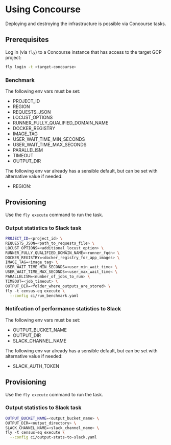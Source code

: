 # Using Concourse

Deploying and destroying the infrastructure is possible via Concourse tasks.

## Prerequisites

Log in (via `fly`) to a Concourse instance that has access to the target GCP project:

```sh
fly login -t <target-concourse>
```

### Benchmark
The following env vars must be set:

- PROJECT_ID
- REGION
- REQUESTS_JSON
- LOCUST_OPTIONS
- RUNNER_FULLY_QUALIFIED_DOMAIN_NAME
- DOCKER_REGISTRY
- IMAGE_TAG
- USER_WAIT_TIME_MIN_SECONDS
- USER_WAIT_TIME_MAX_SECONDS
- PARALLELISM
- TIMEOUT
- OUTPUT_DIR

The following env var already has a sensible default, but can be set with alternative value if needed:
- REGION: 

## Provisioning
Use the `fly execute` command to run the task.

### Output statistics to Slack task
```sh
PROJECT_ID=<project_id> \
REQUESTS_JSON=<path_to_requests_file> \
LOCUST_OPTIONS=<additional_locust_option> \
RUNNER_FULLY_QUALIFIED_DOMAIN_NAME=<runner_fqdn> \
DOCKER_REGISTRY=<docker_registry_for_app_images> \
IMAGE_TAG=<image_tag> \
USER_WAIT_TIME_MIN_SECONDS=<user_min_wait_time> \
USER_WAIT_TIME_MAX_SECONDS=<user_max_wait_time< \
PARALLELISM=<number_of_jobs_to_run> \
TIMEOUT=<job_timeout> \
OUTPUT_DIR=<folder_where_outputs_are_stored> \
fly -t census-eq execute \
  --config ci/run_benchmark.yaml
```

### Notifcation of performance statistics to Slack
The following env vars must be set:

- OUTPUT_BUCKET_NAME
- OUTPUT_DIR
- SLACK_CHANNEL_NAME

The following env var already has a sensible default, but can be set with alternative value if needed:
- SLACK_AUTH_TOKEN

## Provisioning
Use the `fly execute` command to run the task.

### Output statistics to Slack task
```sh
OUTPUT_BUCKET_NAME=<output_bucket_name> \
OUTPUT_DIR=<output_directory> \
SLACK_CHANNEL_NAME=<slack_channel_name> \
fly -t census-eq execute \
  --config ci/output-stats-to-slack.yaml
```
